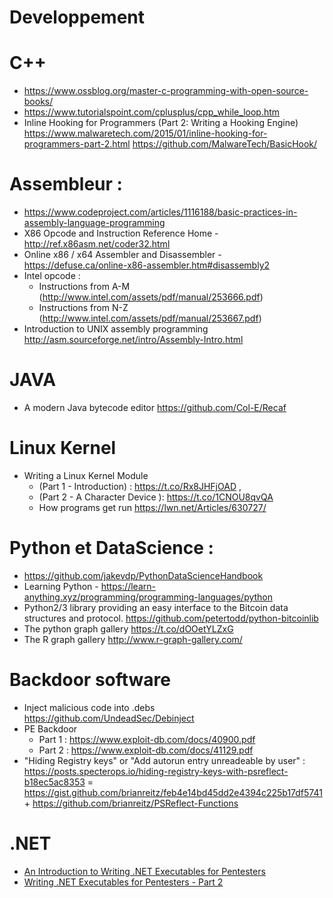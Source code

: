 Developpement
==========

# C++
* https://www.ossblog.org/master-c-programming-with-open-source-books/
* https://www.tutorialspoint.com/cplusplus/cpp_while_loop.htm
* Inline Hooking for Programmers (Part 2: Writing a Hooking Engine) https://www.malwaretech.com/2015/01/inline-hooking-for-programmers-part-2.html https://github.com/MalwareTech/BasicHook/

# Assembleur :
* https://www.codeproject.com/articles/1116188/basic-practices-in-assembly-language-programming
* X86 Opcode and Instruction Reference Home - http://ref.x86asm.net/coder32.html
* Online x86 / x64 Assembler and Disassembler - https://defuse.ca/online-x86-assembler.htm#disassembly2
* Intel opcode :
  * Instructions from A-M (http://www.intel.com/assets/pdf/manual/253666.pdf)
  * Instructions from N-Z (http://www.intel.com/assets/pdf/manual/253667.pdf)
* Introduction to UNIX assembly programming http://asm.sourceforge.net/intro/Assembly-Intro.html

# JAVA
*  A modern Java bytecode editor https://github.com/Col-E/Recaf

# Linux Kernel
* Writing a Linux Kernel Module
   * (Part 1 - Introduction) : https://t.co/Rx8JHFjOAD ,
   * (Part 2 - A Character Device ): https://t.co/1CNOU8qvQA
  * How programs get run https://lwn.net/Articles/630727/

# Python et DataScience :
* https://github.com/jakevdp/PythonDataScienceHandbook
* Learning Python - https://learn-anything.xyz/programming/programming-languages/python
* Python2/3 library providing an easy interface to the Bitcoin data structures and protocol. https://github.com/petertodd/python-bitcoinlib
* The python graph gallery https://t.co/dOOetYLZxG
* The R graph gallery http://www.r-graph-gallery.com/ 

# Backdoor software
* Inject malicious code into .debs https://github.com/UndeadSec/Debinject
* PE Backdoor 
  * Part 1 : https://www.exploit-db.com/docs/40900.pdf
  * Part 2 : https://www.exploit-db.com/docs/41129.pdf
* "Hiding Registry keys" or "Add autorun entry unreadeable by user" : https://posts.specterops.io/hiding-registry-keys-with-psreflect-b18ec5ac8353 = https://gist.github.com/brianreitz/feb4e14bd45dd2e4394c225b17df5741 + https://github.com/brianreitz/PSReflect-Functions 

# .NET
* [An Introduction to Writing .NET Executables for Pentesters](https://www.peew.pw/blog/2017/11/24/an-introduction-to-writing-net-executables-for-pentesters)
* [Writing .NET Executables for Pentesters - Part 2](https://www.peew.pw/blog/2017/12/4/writing-net-executables-for-penteters-part-2)